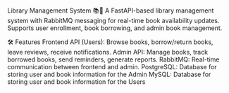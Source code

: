 Library Management System 📚🚀
A FastAPI-based library management system with RabbitMQ messaging for real-time book availability updates. Supports user enrollment, book borrowing, and admin book management.

🛠️ Features
Frontend API (Users): Browse books, borrow/return books, leave reviews, receive notifications.
Admin API: Manage books, track borrowed books, send reminders, generate reports.
RabbitMQ: Real-time communication between frontend and admin.
PostgreSQL: Database for storing user and book information for the Admin
MySQL: Database for storing user and book information for the Users
